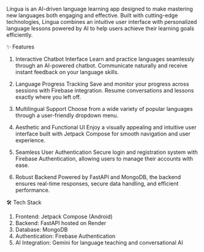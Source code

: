 Lingua is an AI-driven language learning app designed to make mastering new languages both engaging and effective. Built with cutting-edge technologies, Lingua combines an intuitive user interface with personalized language lessons powered by AI to help users achieve their learning goals efficiently.

✨ Features

1) Interactive Chatbot Interface
Learn and practice languages seamlessly through an AI-powered chatbot. Communicate naturally and receive instant feedback on your language skills.

2) Language Progress Tracking
Save and monitor your progress across sessions with Firebase integration. Resume conversations and lessons exactly where you left off.

3) Multilingual Support
Choose from a wide variety of popular languages through a user-friendly dropdown menu.

4) Aesthetic and Functional UI
Enjoy a visually appealing and intuitive user interface built with Jetpack Compose for smooth navigation and user experience.

5) Seamless User Authentication
Secure login and registration system with Firebase Authentication, allowing users to manage their accounts with ease.

6) Robust Backend
Powered by FastAPI and MongoDB, the backend ensures real-time responses, secure data handling, and efficient performance.

🛠️ Tech Stack
1) Frontend: Jetpack Compose (Android)
2) Backend: FastAPI hosted on Render
3) Database: MongoDB
4) Authentication: Firebase Authentication
5) AI Integration: Gemini for language teaching and conversational AI
